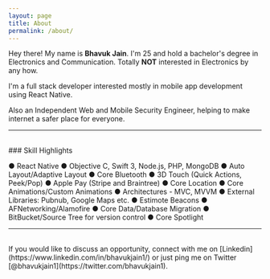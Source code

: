 ```yaml
---
layout: page
title: About
permalink: /about/
---
```


Hey there! My name is **Bhavuk Jain**. I'm 25 and hold a bachelor's degree in Electronics and Communication.
Totally **NOT** interested in Electronics by any how.

I'm a full stack developer interested mostly in mobile app development using React Native.

Also an Independent Web and Mobile Security Engineer, helping to make internet a safer place for everyone.

---
<br/>
### Skill Highlights

● React Native
● Objective C, Swift 3, Node.js, PHP, MongoDB
● Auto Layout/Adaptive Layout
● Core Bluetooth
● 3D Touch (Quick Actions, Peek/Pop)
● Apple Pay (Stripe and Braintree)
● Core Location
● Core Animations/Custom Animations
● Architectures - MVC, MVVM
● External Libraries: Pubnub, Google Maps etc.
● Estimote Beacons
● AFNetworking/Alamofire
● Core Data/Database Migration
● BitBucket/Source Tree for version control
● Core Spotlight

---
<br/>
If you would like to discuss an opportunity, connect with me on [Linkedin](https://www.linkedin.com/in/bhavukjain1/) or just ping me on Twitter [@bhavukjain1](https://twitter.com/bhavukjain1).







